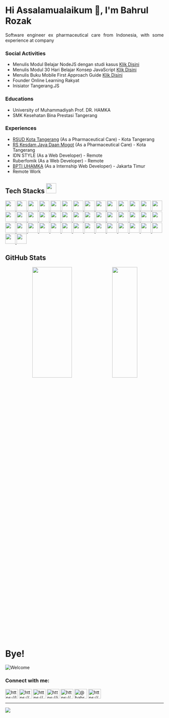 <h1 align="left">Hi Assalamualaikum 👋, I'm Bahrul Rozak</h1>
<p align="justify">Software engineer ex pharmaceutical care from Indonesia, with some experience at company</P>

<!-- [![Omid Nikrah Medium](https://github-readme-medium.vercel.app/?username=bahrulrozak)](https://medium.com/@bahrulrozak) -->

### Social Activities

- Menulis Modul Belajar NodeJS dengan studi kasus [Klik Disini](https://github.com/Bahrul-Rozak/Belajar-Node-JS)
- Menulis Modul 30 Hari Belajar Konsep JavaScript [Klik Disini](https://github.com/Bahrul-Rozak/30-Hari-JavaScript-Ramadhan-Edition)
- Menulis Buku Mobile First Approach Guide [Klik Disini](https://www.researchgate.net/publication/366657605_Mobile_First_Approach_Guide)
- Founder Online Learning Rakyat
- Inisiator Tangerang.JS

### Educations

- University of Muhammadiyah Prof. DR. HAMKA 
- SMK Kesehatan Bina Prestasi Tangerang 

### Experiences

- [RSUD Kota Tangerang](https://rsud.tangerangkota.go.id/) (As a Pharmaceutical Care) - Kota Tangerang
- [RS Kesdam Jaya Daan Mogot](https://www.instagram.com/rsdaanmogot/?hl=en) (As a Pharmaceutical Care) - Kota Tangerang
- IDN STYLE (As a Web Developer) - Remote
- Ruberfomik (As a Web Developer) - Remote
- [BPTI UHAMKA](https://bpti.uhamka.ac.id/) (As a Internship Web Developer) - Jakarta Timur
- Remote Work

<h2> Tech Stacks <img src = "https://raw.githubusercontent.com/rahulbanerjee26/githubProfileReadmeGenerator/main/gifs/code.gif" width = 32px height=32px> </h2>
<a href= https://github.com/?tab=repositories&q=&type=&language=html&sort= > <img width ='32px' height='32px' src ='https://raw.githubusercontent.com/rahulbanerjee26/githubAboutMeGenerator/main/icons/html.svg'> </a>
<a href= https://github.com/?tab=repositories&q=&type=&language=css&sort= > <img width ='32px' height='32px' src ='https://raw.githubusercontent.com/rahulbanerjee26/githubAboutMeGenerator/main/icons/css.svg'> </a>
<a href= https://github.com/?tab=repositories&q=&type=&language=javascript&sort= > <img width ='32px' height='32px' src ='https://raw.githubusercontent.com/rahulbanerjee26/githubAboutMeGenerator/main/icons/javascript.svg'> </a>
<a href= https://github.com/?tab=repositories&q=&type=&language=typescript&sort= > <img width ='32px' height='32px' src ='https://raw.githubusercontent.com/rahulbanerjee26/githubAboutMeGenerator/main/icons/typescript.svg'> </a>
<a href= https://github.com/?tab=repositories&q=&type=&language=python&sort= > <img width ='32px' height='32px' src ='https://raw.githubusercontent.com/rahulbanerjee26/githubAboutMeGenerator/main/icons/python.svg'> </a>
<a href= https://github.com/?tab=repositories&q=&type=&language=php&sort= > <img width ='32px' height='32px' src ='https://raw.githubusercontent.com/rahulbanerjee26/githubAboutMeGenerator/main/icons/php.svg'> </a>
<a href= https://github.com/?tab=repositories&q=&type=&language=nodejs&sort= > <img width ='32px' height='32px' src ='https://raw.githubusercontent.com/rahulbanerjee26/githubAboutMeGenerator/main/icons/nodejs.svg'> </a>
<a href= https://github.com/?tab=repositories&q=&type=&language=reactjs&sort= > <img width ='32px' height='32px' src ='https://raw.githubusercontent.com/rahulbanerjee26/githubAboutMeGenerator/main/icons/reactjs.svg'> </a>
<a href= https://github.com/?tab=repositories&q=&type=&language=vuejs&sort= > <img width ='32px' height='32px' src ='https://raw.githubusercontent.com/rahulbanerjee26/githubAboutMeGenerator/main/icons/vuejs.svg'> </a>
<a href= https://github.com/?tab=repositories&q=&type=&language=vuetify&sort= > <img width ='32px' height='32px' src ='https://raw.githubusercontent.com/rahulbanerjee26/githubAboutMeGenerator/main/icons/vuetify.svg'> </a>
<a href= https://github.com/?tab=repositories&q=&type=&language=express&sort= > <img width ='32px' height='32px' src ='https://raw.githubusercontent.com/rahulbanerjee26/githubAboutMeGenerator/main/icons/express.svg'> </a>
<a href= https://github.com/?tab=repositories&q=&type=&language=mariadb&sort= > <img width ='32px' height='32px' src ='https://raw.githubusercontent.com/rahulbanerjee26/githubAboutMeGenerator/main/icons/mariadb.svg'> </a>
<a href= https://github.com/?tab=repositories&q=&type=&language=mysql&sort= > <img width ='32px' height='32px' src ='https://raw.githubusercontent.com/rahulbanerjee26/githubAboutMeGenerator/main/icons/mysql.svg'> </a>
<a href= https://github.com/?tab=repositories&q=&type=&language=graphql&sort= > <img width ='32px' height='32px' src ='https://raw.githubusercontent.com/rahulbanerjee26/githubAboutMeGenerator/main/icons/graphql.svg'> </a>
<a href= https://github.com/?tab=repositories&q=&type=&language=gatsby&sort= > <img width ='32px' height='32px' src ='https://raw.githubusercontent.com/rahulbanerjee26/githubAboutMeGenerator/main/icons/gatsby.svg'> </a>
<a href= https://github.com/?tab=repositories&q=&type=&language=nextjs&sort= > <img width ='32px' height='32px' src ='https://raw.githubusercontent.com/rahulbanerjee26/githubAboutMeGenerator/main/icons/nextjs.svg'> </a>
<a href= https://github.com/?tab=repositories&q=&type=&language=mongodb&sort= > <img width ='32px' height='32px' src ='https://raw.githubusercontent.com/rahulbanerjee26/githubAboutMeGenerator/main/icons/mongodb.svg'> </a>
<a href= https://github.com/?tab=repositories&q=&type=&language=tailwind&sort= > <img width ='32px' height='32px' src ='https://raw.githubusercontent.com/rahulbanerjee26/githubAboutMeGenerator/main/icons/tailwind.svg'> </a>
<a href= https://github.com/?tab=repositories&q=&type=&language=webpack&sort= > <img width ='32px' height='32px' src ='https://raw.githubusercontent.com/rahulbanerjee26/githubAboutMeGenerator/main/icons/webpack.svg'> </a>
<a href= https://github.com/?tab=repositories&q=&type=&language=jest&sort= > <img width ='32px' height='32px' src ='https://raw.githubusercontent.com/rahulbanerjee26/githubAboutMeGenerator/main/icons/jest.svg'> </a>
<a href= https://github.com/?tab=repositories&q=&type=&language=karma&sort= > <img width ='32px' height='32px' src ='https://raw.githubusercontent.com/rahulbanerjee26/githubAboutMeGenerator/main/icons/karma.svg'> </a>
<a href= https://github.com/?tab=repositories&q=&type=&language=kaggle&sort= > <img width ='32px' height='32px' src ='https://raw.githubusercontent.com/rahulbanerjee26/githubAboutMeGenerator/main/icons/kaggle.svg'> </a>
<a href= https://github.com/?tab=repositories&q=&type=&language=laravel&sort= > <img width ='32px' height='32px' src ='https://raw.githubusercontent.com/rahulbanerjee26/githubAboutMeGenerator/main/icons/laravel.svg'> </a>
<a href= https://github.com/?tab=repositories&q=&type=&language=invision&sort= > <img width ='32px' height='32px' src ='https://raw.githubusercontent.com/rahulbanerjee26/githubAboutMeGenerator/main/icons/invision.svg'> </a>
<a href= https://github.com/?tab=repositories&q=&type=&language=heroku&sort= > <img width ='32px' height='32px' src ='https://raw.githubusercontent.com/rahulbanerjee26/githubAboutMeGenerator/main/icons/heroku.svg'> </a>
<a href= https://github.com/?tab=repositories&q=&type=&language=hackerrank&sort= > <img width ='32px' height='32px' src ='https://raw.githubusercontent.com/rahulbanerjee26/githubAboutMeGenerator/main/icons/hackerrank.svg'> </a>
<a href= https://github.com/?tab=repositories&q=&type=&language=gulp&sort= > <img width ='32px' height='32px' src ='https://raw.githubusercontent.com/rahulbanerjee26/githubAboutMeGenerator/main/icons/gulp.svg'> </a>
<a href= https://github.com/?tab=repositories&q=&type=&language=github&sort= > <img width ='32px' height='32px' src ='https://raw.githubusercontent.com/rahulbanerjee26/githubAboutMeGenerator/main/icons/github.svg'> </a>
<a href= https://github.com/?tab=repositories&q=&type=&language=git&sort= > <img width ='32px' height='32px' src ='https://raw.githubusercontent.com/rahulbanerjee26/githubAboutMeGenerator/main/icons/git.svg'> </a>
<a href= https://github.com/?tab=repositories&q=&type=&language=firebase&sort= > <img width ='32px' height='32px' src ='https://raw.githubusercontent.com/rahulbanerjee26/githubAboutMeGenerator/main/icons/firebase.svg'> </a>
<a href= https://github.com/?tab=repositories&q=&type=&language=figma&sort= > <img width ='32px' height='32px' src ='https://raw.githubusercontent.com/rahulbanerjee26/githubAboutMeGenerator/main/icons/figma.svg'> </a>
<a href= https://github.com/?tab=repositories&q=&type=&language=dribbble&sort= > <img width ='32px' height='32px' src ='https://raw.githubusercontent.com/rahulbanerjee26/githubAboutMeGenerator/main/icons/dribbble.svg'> </a>
<a href= https://github.com/?tab=repositories&q=&type=&language=docker&sort= > <img width ='32px' height='32px' src ='https://raw.githubusercontent.com/rahulbanerjee26/githubAboutMeGenerator/main/icons/docker.svg'> </a>
<a href= https://github.com/?tab=repositories&q=&type=&language=django&sort= > <img width ='32px' height='32px' src ='https://raw.githubusercontent.com/rahulbanerjee26/githubAboutMeGenerator/main/icons/django.svg'> </a>
<a href= https://github.com/?tab=repositories&q=&type=&language=chartjs&sort= > <img width ='32px' height='32px' src ='https://raw.githubusercontent.com/rahulbanerjee26/githubAboutMeGenerator/main/icons/chartjs.svg'> </a>
<a href= https://github.com/?tab=repositories&q=&type=&language=bootstrap&sort= > <img width ='32px' height='32px' src ='https://raw.githubusercontent.com/rahulbanerjee26/githubAboutMeGenerator/main/icons/bootstrap.svg'> </a>
<a href= https://github.com/?tab=repositories&q=&type=&language=jasmine&sort= > <img width ='32px' height='32px' src ='https://raw.githubusercontent.com/rahulbanerjee26/githubAboutMeGenerator/main/icons/jasmine.svg'> </a>
<a href= https://github.com/?tab=repositories&q=&type=&language=materialize&sort= > <img width ='32px' height='32px' src ='https://raw.githubusercontent.com/rahulbanerjee26/githubAboutMeGenerator/main/icons/materialize.svg'> </a>
<a href= https://github.com/?tab=repositories&q=&type=&language=linux&sort= > <img width ='32px' height='32px' src ='https://raw.githubusercontent.com/rahulbanerjee26/githubAboutMeGenerator/main/icons/linux.svg'> </a>
<a href= https://github.com/?tab=repositories&q=&type=&language=postman&sort= > <img width ='32px' height='32px' src ='https://raw.githubusercontent.com/rahulbanerjee26/githubAboutMeGenerator/main/icons/postman.svg'> </a>
<a href= https://github.com/?tab=repositories&q=&type=&language=pug&sort= > <img width ='32px' height='32px' src ='https://raw.githubusercontent.com/rahulbanerjee26/githubAboutMeGenerator/main/icons/pug.svg'> </a>
<a href= https://github.com/?tab=repositories&q=&type=&language=qt&sort= > <img width ='32px' height='32px' src ='https://raw.githubusercontent.com/rahulbanerjee26/githubAboutMeGenerator/main/icons/qt.svg'> </a>
<a href= https://github.com/?tab=repositories&q=&type=&language=scikit&sort= > <img width ='32px' height='32px' src ='https://raw.githubusercontent.com/rahulbanerjee26/githubAboutMeGenerator/main/icons/scikit.svg'> </a>
<a href= https://github.com/?tab=repositories&q=&type=&language=svelte&sort= > <img width ='32px' height='32px' src ='https://raw.githubusercontent.com/rahulbanerjee26/githubAboutMeGenerator/main/icons/svelte.svg'> </a>



## GitHub Stats
<p align="center">
<img src="https://github-readme-activity-graph.cyclic.app/graph?username=Bahrul-Rozak&theme=dracula"  width="50%" height="30%">
<img src="https://streak-stats.demolab.com?user=Bahrul-Rozak&theme=radical"  width="40%" height="30%">
</P>
                                                                                                                                                                     
# Bye!
<!-- <img align='left' src="https://i.pinimg.com/originals/72/3f/e9/723fe9bf86184230f7286634f3b74543.gif" width="230"> -->
![Welcome](https://i.pinimg.com/originals/72/3f/e9/723fe9bf86184230f7286634f3b74543.gif) 
 
 
<h3 align="left">Connect with me:</h3>
<p align="left">
<a href="https://linkedin.com/in/bahrul-rozak" target="blank"><img align="center" src="https://raw.githubusercontent.com/rahuldkjain/github-profile-readme-generator/master/src/images/icons/Social/linked-in-alt.svg" alt="https://linkedin.com/in/bahrul-rozak" height="30" width="40" /></a>
<a href="https://stackoverflow.com/users/20835639/bahrul-rozak" target="blank"><img align="center" src="https://raw.githubusercontent.com/rahuldkjain/github-profile-readme-generator/master/src/images/icons/Social/stack-overflow.svg" alt="https://stackoverflow.com/users/20835639/bahrul-rozak" height="30" width="40" /></a>
<a href="https://www.facebook.com/people/bahrul-rozak/100089773847661/" target="blank"><img align="center" src="https://raw.githubusercontent.com/rahuldkjain/github-profile-readme-generator/master/src/images/icons/Social/facebook.svg" alt="https://www.facebook.com/people/bahrul-rozak/100089773847661/" height="30" width="40" /></a>
<a href="https://instagram.com/rozak.dexamethasone" target="blank"><img align="center" src="https://raw.githubusercontent.com/rahuldkjain/github-profile-readme-generator/master/src/images/icons/Social/instagram.svg" alt="https://instagram.com/rozak.dexamethasone" height="30" width="40" /></a>
<a href="https://dribbble.com/bahrulrozak078" target="blank"><img align="center" src="https://raw.githubusercontent.com/rahuldkjain/github-profile-readme-generator/master/src/images/icons/Social/dribbble.svg" alt="https://dribbble.com/rozak13/collections" height="30" width="40" /></a>
<a href="https://medium.com/@bahrulrozak" target="blank"><img align="center" src="https://raw.githubusercontent.com/rahuldkjain/github-profile-readme-generator/master/src/images/icons/Social/medium.svg" alt="@bahrulrozak" height="30" width="40" /></a>
<a href="https://www.youtube.com/@bahrulrozak078" target="blank"><img align="center" src="https://raw.githubusercontent.com/rahuldkjain/github-profile-readme-generator/master/src/images/icons/Social/youtube.svg" alt="https://www.youtube.com/@bahrulrozak078" height="30" width="40" /></a>
</p>

---
[![](https://visitcount.itsvg.in/api?id=Bahrul-Rozak&icon=0&color=0)](https://visitcount.itsvg.in)

<!-- Proudly created with GPRM ( https://gprm.itsvg.in ) -->
